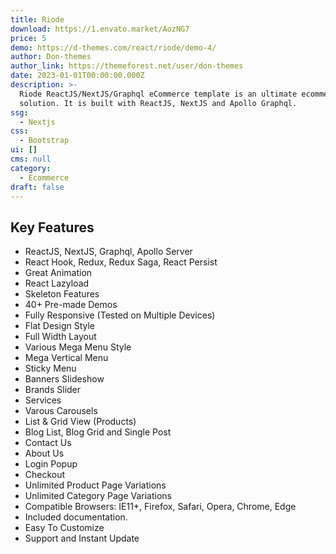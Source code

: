 ```yaml
---
title: Riode
download: https://1.envato.market/AozNG7
price: 5
demo: https://d-themes.com/react/riode/demo-4/
author: Don-themes
author_link: https://themeforest.net/user/don-themes
date: 2023-01-01T00:00:00.000Z
description: >-
  Riode ReactJS/NextJS/Graphql eCommerce template is an ultimate ecommerce
  solution. It is built with ReactJS, NextJS and Apollo Graphql.
ssg:
  - Nextjs
css:
  - Bootstrap
ui: []
cms: null
category:
  - Ecommerce
draft: false
---
```

## Key Features

- ReactJS, NextJS, Graphql, Apollo Server
- React Hook, Redux, Redux Saga, React Persist
- Great Animation
- React Lazyload
- Skeleton Features
- 40+ Pre-made Demos
- Fully Responsive (Tested on Multiple Devices)
- Flat Design Style
- Full Width Layout
- Various Mega Menu Style
- Mega Vertical Menu
- Sticky Menu
- Banners Slideshow
- Brands Slider
- Services
- Varous Carousels
- List & Grid View (Products)
- Blog List, Blog Grid and Single Post
- Contact Us
- About Us
- Login Popup
- Checkout
- Unlimited Product Page Variations
- Unlimited Category Page Variations
- Compatible Browsers: IE11+, Firefox, Safari, Opera, Chrome, Edge
- Included documentation.
- Easy To Customize
- Support and Instant Update
